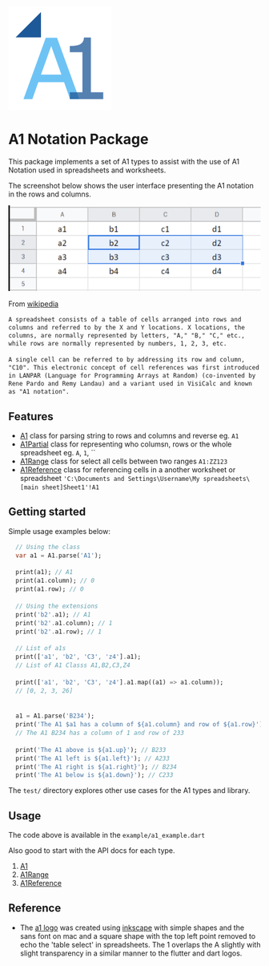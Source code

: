 ![a1 logo](https://raw.githubusercontent.com/sjhorn/a1/main/assets/a1_small.png)
# A1 Notation Package

This package implements a set of A1 types to assist with the use of A1 Notation used in spreadsheets and worksheets. 

The screenshot below shows the user interface presenting the A1 notation in the rows and columns.

![A1 Spreadsheet User Interface](https://raw.githubusercontent.com/sjhorn/a1/main/assets/worksheet.png)

From [wikipedia](https://en.wikipedia.org/wiki/Spreadsheet#) 
 ```
 A spreadsheet consists of a table of cells arranged into rows and columns and referred to by the X and Y locations. X locations, the columns, are normally represented by letters, "A," "B," "C," etc., while rows are normally represented by numbers, 1, 2, 3, etc. 
 
 A single cell can be referred to by addressing its row and column, "C10". This electronic concept of cell references was first introduced in LANPAR (Language for Programming Arrays at Random) (co-invented by Rene Pardo and Remy Landau) and a variant used in VisiCalc and known as "A1 notation".
```
## Features

 - [A1](a1/A1-class.html) class for parsing string to rows and columns and reverse eg. `A1`
 - [A1Partial](a1/A1Partial-class.html) class for representing who columsn, rows or the whole spreadsheet eg. `A`, `1`, ``
 - [A1Range](a1/A1Range-class.html) class for select all cells between two ranges `A1:ZZ123`
 - [A1Reference](a1/A1Reference-class.html) class for referencing cells in a another worksheet or spreadsheet `'C:\Documents and Settings\Username\My spreadsheets\[main sheet]Sheet1'!A1`

## Getting started

Simple usage examples below:

```dart
  // Using the class
  var a1 = A1.parse('A1');

  print(a1); // A1
  print(a1.column); // 0
  print(a1.row); // 0

  // Using the extensions
  print('b2'.a1); // A1
  print('b2'.a1.column); // 1
  print('b2'.a1.row); // 1

  // List of a1s
  print(['a1', 'b2', 'C3', 'z4'].a1); 
  // List of A1 Classs A1,B2,C3,Z4

  print(['a1', 'b2', 'C3', 'z4'].a1.map((a1) => a1.column));
  // [0, 2, 3, 26]


  a1 = A1.parse('B234');
  print('The A1 $a1 has a column of ${a1.column} and row of ${a1.row}');
  // The A1 B234 has a column of 1 and row of 233

  print('The A1 above is ${a1.up}'); // B233
  print('The A1 left is ${a1.left}'); // A233
  print('The A1 right is ${a1.right}'); // B234
  print('The A1 below is ${a1.down}'); // C233

```
The `test/` directory explores other use cases for the A1 types and library.

## Usage

The code above is available in the `example/a1_example.dart`

Also good to start with the API docs for each type. 
1. [A1]() 
1. [A1Range]() 
1. [A1Reference]()


## Reference

* The [a1 logo](https://raw.githubusercontent.com/sjhorn/a1/main/assets/a1.svg) was created using [inkscape](https://inkscape.org/) with simple shapes and the sans font on mac and a square shape with the top left point removed to echo the 'table select' in spreadsheets. The 1 overlaps the A slightly with slight transparency in a similar manner to the flutter and dart logos.